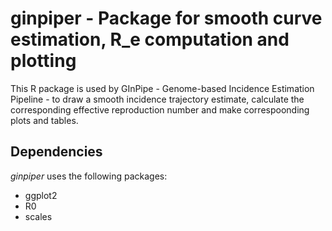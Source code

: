 # ginpiper - Package for smooth curve estimation, R_e computation and plotting

This R package is used by GInPipe - Genome-based Incidence Estimation Pipeline - to draw a smooth incidence trajectory estimate, calculate the corresponding effective reproduction number and make correspoonding plots and tables.

## Dependencies

*ginpiper* uses the following packages:

  - ggplot2
  - R0
  - scales
 
